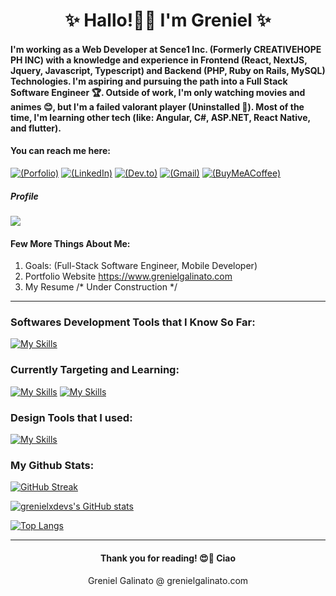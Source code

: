 <h1 align="center">✨ Hallo!👋🙋 I'm Greniel ✨</h1>

<h4 align="left">I'm working as a Web Developer at Sence1 Inc. (Formerly CREATIVEHOPE PH INC) with a knowledge and experience in Frontend (React, NextJS, Jquery, Javascript, Typescript) and Backend (PHP, Ruby on Rails, MySQL) Technologies. I'm aspiring and pursuing the path into a Full Stack Software Engineer 🏆. Outside of work, I'm only watching movies and animes 😊, but I'm a failed valorant player (Uninstalled 🥲). Most of the time, I'm learning other tech (like: Angular, C#, ASP.NET, React Native, and flutter).</h4>

<h4 align="left">You can reach me here:</h4>

[![(Porfolio)](https://img.shields.io/badge/website-07C160?style=for-the-badge&logo=About.me&logoColor=white)](https://www.grenielgalinato.com)
[![(LinkedIn)](https://img.shields.io/badge/LinkedIn-0077B5?style=for-the-badge&logo=linkedin&logoColor=white)](https://www.linkedin.com/in/grenielgalinato/)
[![(Dev.to)](https://img.shields.io/badge/dev.to-000000?style=for-the-badge&logo=devdotto&logoColor=white)]()
[![(Gmail)](https://img.shields.io/badge/Gmail-D14836?style=for-the-badge&logo=gmail&logoColor=white)]()
[![(BuyMeACoffee)](https://img.shields.io/badge/Buy_Me_A_Coffee-FFDD00?style=for-the-badge&logo=buy-me-a-coffee&logoColor=black)]()

<h5 align="left">Profile</h5>

![](https://komarev.com/ghpvc/?username=grenielxdevs&color=green)

<h4>Few More Things About Me:</h4>

1. Goals: (Full-Stack Software Engineer, Mobile Developer)
2. Portfolio Website https://www.grenielgalinato.com
3. My Resume /* Under Construction */
   
***

<h3 align="left">Softwares Development Tools that I Know So Far:</h3>

[![My Skills](https://skillicons.dev/icons?i=ts,js,html,css,react,redux,nextjs,angular,bootstrap,tailwind,flutter,androidstudio,java,ruby,rails,wordpress,php,postgres,mysql,python,django,mongodb,firebase,docker,vscode,idea,postman&perline=10)](https://skillicons.dev)

<h3 align="left">Currently Targeting and Learning:</h3>

[![My Skills](https://skillicons.dev/icons?i=ts,nestjs,cs,dotnet,azure,docker&perline=10)](https://skillicons.dev)
[![My Skills](https://skillicons.dev/icons?i=react,nextjs,angular,mysql,postgresql&perline=10)](https://skillicons.dev)

<h3 align="left">Design Tools that I used:</h3>

[![My Skills](https://skillicons.dev/icons?i=figma,ps,blender&perline=10)](https://skillicons.dev)

<h3 align="left">My Github Stats:</h3>

[![GitHub Streak](https://streak-stats.demolab.com/?user=grenielgalinato)](https://git.io/streak-stats)

[![grenielxdevs's GitHub stats](https://github-readme-stats.vercel.app/api?username=grenielgalinato&hide=stars,issues)](https://github.com/grenielgalinato/github-readme-stats)

[![Top Langs](https://github-readme-stats.vercel.app/api/top-langs/?username=grenielgalinato&layout=compact)](https://github.com/grenielgalinato/github-readme-stats)

***

<h4 align="center">Thank you for reading! 😍💓 Ciao </h4>
<p align="center">Greniel Galinato @ grenielgalinato.com</p>
